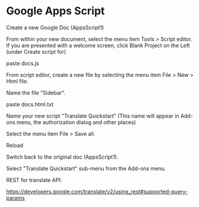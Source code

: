 Google Apps Script
=======

Create a new Google Doc (AppsScript1)

From within your new document, select the menu item Tools > Script editor. 
If you are presented with a welcome screen, click Blank Project on the Left 
(under Create script for)

paste docs.js

From script editor, create a new file by selecting the menu item File > New > Html file. 

Name the file "Sidebar".

paste docs.html.txt

Name your new script "Translate Quickstart"
(This name will appear in Add-ons menu, the authorization dialog and other places)

Select the menu item File > Save all. 

Reload

Switch back to the original doc (AppsScript1).

Select "Translate Quickstart" sub-menu from the Add-ons menu. 

REST for translate API:

https://developers.google.com/translate/v2/using_rest#supported-query-params
